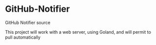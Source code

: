 # GitHub-Notifier
GitHub Notifier source


This project will work with a web server, using Goland, and will permit to pull automatically